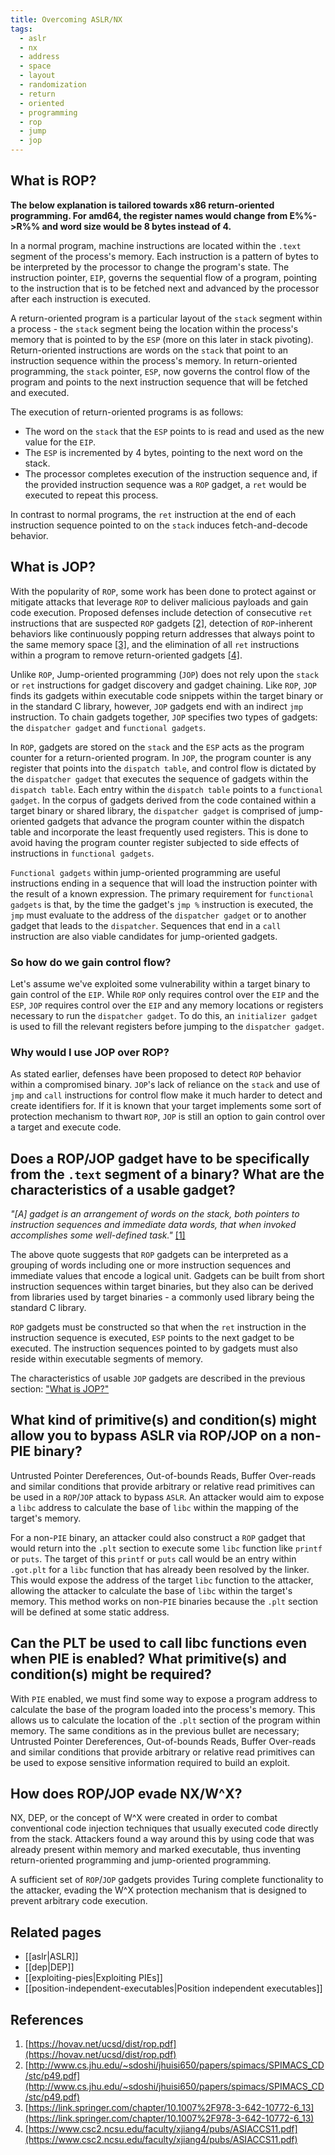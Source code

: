 ```yaml
---
title: Overcoming ASLR/NX
tags:
  - aslr
  - nx
  - address
  - space
  - layout
  - randomization
  - return
  - oriented
  - programming
  - rop
  - jump
  - jop
---
```


## What is ROP?

**The below explanation is tailored towards x86 return-oriented programming. For
amd64, the register names would change from E%%->R%% and word size would be 8
bytes instead of 4.**

In a normal program, machine instructions are located within the `.text` segment
of the process's memory. Each instruction is a pattern of bytes to be
interpreted by the processor to change the program's state. The instruction
pointer, `EIP`, governs the sequential flow of a program, pointing to the
instruction that is to be fetched next and advanced by the processor after each
instruction is executed.

A return-oriented program is a particular layout of the `stack` segment within a
process - the `stack` segment being the location within the process's memory
that is pointed to by the `ESP` (more on this later in stack pivoting).
Return-oriented instructions are words on the `stack` that point to an
instruction sequence within the process's memory. In return-oriented
programming, the `stack` pointer, `ESP`, now governs the control flow of the
program and points to the next instruction sequence that will be fetched and
executed.

The execution of return-oriented programs is as follows:

- The word on the `stack` that the `ESP` points to is read and used as the new
  value for the `EIP`.
- The `ESP` is incremented by 4 bytes, pointing to the next word on the stack.
- The processor completes execution of the instruction sequence and, if the
  provided instruction sequence was a `ROP` gadget, a `ret` would be executed to
  repeat this process.

In contrast to normal programs, the `ret` instruction at the end of each
instruction sequence pointed to on the `stack` induces fetch-and-decode
behavior.

## What is JOP?

With the popularity of `ROP`, some work has been done to protect against or
mitigate attacks that leverage `ROP` to deliver malicious payloads and gain code
execution. Proposed defenses include detection of consecutive `ret` instructions
that are suspected `ROP` gadgets [[2]](#references), detection of `ROP`-inherent
behaviors like continuously popping return addresses that always point to the
same memory space [[3]](#references), and the elimination of all `ret`
instructions within a program to remove return-oriented gadgets
[[4]](#references).

Unlike `ROP`, Jump-oriented programming (`JOP`) does not rely upon the `stack`
or `ret` instructions for gadget discovery and gadget chaining. Like `ROP`,
`JOP` finds its gadgets within executable code snippets within the target binary
or in the standard C library, however, `JOP` gadgets end with an indirect `jmp`
instruction. To chain gadgets together, `JOP` specifies two types of gadgets:
the `dispatcher gadget` and `functional gadgets`.

In `ROP`, gadgets are stored on the `stack` and the `ESP` acts as the program
counter for a return-oriented program. In `JOP`, the program counter is any
register that points into the `dispatch table`, and control flow is dictated by
the `dispatcher gadget` that executes the sequence of gadgets within the
`dispatch table`. Each entry within the `dispatch table` points to a
`functional gadget`. In the corpus of gadgets derived from the code contained
within a target binary or shared library, the `dispatcher gadget` is comprised
of jump-oriented gadgets that advance the program counter within the dispatch
table and incorporate the least frequently used registers. This is done to avoid
having the program counter register subjected to side effects of instructions in
`functional gadgets`.

`Functional gadgets` within jump-oriented programming are useful instructions
ending in a sequence that will load the instruction pointer with the result of a
known expression. The primary requirement for `functional gadgets` is that, by
the time the gadget's `jmp %` instruction is executed, the `jmp` must evaluate
to the address of the `dispatcher gadget` or to another gadget that leads to the
`dispatcher`. Sequences that end in a `call` instruction are also viable
candidates for jump-oriented gadgets.

### So how do we gain control flow?

Let's assume we've exploited some vulnerability within a target binary to gain
control of the `EIP`. While `ROP` only requires control over the `EIP` and the
`ESP`, `JOP` requires control over the `EIP` and any memory locations or
registers necessary to run the `dispatcher gadget`. To do this, an
`initializer gadget` is used to fill the relevant registers before jumping to
the `dispatcher gadget`.

### Why would I use JOP over ROP?

As stated earlier, defenses have been proposed to detect `ROP` behavior within a
compromised binary. `JOP`'s lack of reliance on the `stack` and use of `jmp` and
`call` instructions for control flow make it much harder to detect and create
identifiers for. If it is known that your target implements some sort of
protection mechanism to thwart `ROP`, `JOP` is still an option to gain control
over a target and execute code.

## Does a ROP/JOP gadget have to be specifically from the `.text` segment of a binary? What are the characteristics of a usable gadget?

_"[A] gadget is an arrangement of words on the stack, both pointers to
instruction sequences and immediate data words, that when invoked accomplishes
some well-defined task."_ [[1]](#references)

The above quote suggests that `ROP` gadgets can be interpreted as a grouping of
words including one or more instruction sequences and immediate values that
encode a logical unit. Gadgets can be built from short instruction sequences
within target binaries, but they also can be derived from libraries used by
target binaries - a commonly used library being the standard C library.

`ROP` gadgets must be constructed so that when the `ret` instruction in the
instruction sequence is executed, `ESP` points to the next gadget to be
executed. The instruction sequences pointed to by gadgets must also reside
within executable segments of memory.

The characteristics of usable `JOP` gadgets are described in the previous
section: ["What is JOP?"](#what-is-jop)

## What kind of primitive(s) and condition(s) might allow you to bypass ASLR via ROP/JOP on a non-PIE binary?

Untrusted Pointer Dereferences, Out-of-bounds Reads, Buffer Over-reads and
similar conditions that provide arbitrary or relative read primitives can be
used in a `ROP`/`JOP` attack to bypass `ASLR`. An attacker would aim to expose a
`libc` address to calculate the base of `libc` within the mapping of the
target's memory.

For a non-`PIE` binary, an attacker could also construct a `ROP` gadget that
would return into the `.plt` section to execute some `libc` function like
`printf` or `puts`. The target of this `printf` or `puts` call would be an entry
within `.got.plt` for a `libc` function that has already been resolved by the
linker. This would expose the address of the target `libc` function to the
attacker, allowing the attacker to calculate the base of `libc` within the
target's memory. This method works on non-`PIE` binaries because the `.plt`
section will be defined at some static address.

## Can the PLT be used to call libc functions even when PIE is enabled? What primitive(s) and condition(s) might be required?

With `PIE` enabled, we must find some way to expose a program address to
calculate the base of the program loaded into the process's memory. This allows
us to calculate the location of the `.plt` section of the program within memory.
The same conditions as in the previous bullet are necessary; Untrusted Pointer
Dereferences, Out-of-bounds Reads, Buffer Over-reads and similar conditions that
provide arbitrary or relative read primitives can be used to expose sensitive
information required to build an exploit.

## How does ROP/JOP evade NX/W^X?

NX, DEP, or the concept of W^X were created in order to combat conventional code
injection techniques that usually executed code directly from the stack.
Attackers found a way around this by using code that was already present within
memory and marked executable, thus inventing return-oriented programming and
jump-oriented programming.

A sufficient set of `ROP`/`JOP` gadgets provides Turing complete functionality
to the attacker, evading the W^X protection mechanism that is designed to
prevent arbitrary code execution.

## Related pages

- [[aslr|ASLR]]
- [[dep|DEP]]
- [[exploiting-pies|Exploiting PIEs]]
- [[position-independent-executables|Position independent executables]]

## References

1. [https://hovav.net/ucsd/dist/rop.pdf](https://hovav.net/ucsd/dist/rop.pdf)
2. [http://www.cs.jhu.edu/~sdoshi/jhuisi650/papers/spimacs/SPIMACS_CD/stc/p49.pdf](http://www.cs.jhu.edu/~sdoshi/jhuisi650/papers/spimacs/SPIMACS_CD/stc/p49.pdf)
3. [https://link.springer.com/chapter/10.1007%2F978-3-642-10772-6_13](https://link.springer.com/chapter/10.1007%2F978-3-642-10772-6_13)
4. [https://www.csc2.ncsu.edu/faculty/xjiang4/pubs/ASIACCS11.pdf](https://www.csc2.ncsu.edu/faculty/xjiang4/pubs/ASIACCS11.pdf)
